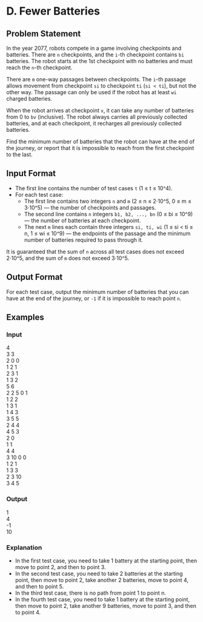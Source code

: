 # D. Fewer Batteries

## Problem Statement

In the year 2077, robots compete in a game involving checkpoints and batteries. There are `n` checkpoints, and the `i`-th checkpoint contains `bi` batteries. The robot starts at the 1st checkpoint with no batteries and must reach the `n`-th checkpoint.

There are `m` one-way passages between checkpoints. The `i`-th passage allows movement from checkpoint `si` to checkpoint `ti` (`si < ti`), but not the other way. The passage can only be used if the robot has at least `wi` charged batteries.

When the robot arrives at checkpoint `v`, it can take any number of batteries from 0 to `bv` (inclusive). The robot always carries all previously collected batteries, and at each checkpoint, it recharges all previously collected batteries.

Find the minimum number of batteries that the robot can have at the end of the journey, or report that it is impossible to reach from the first checkpoint to the last.

## Input Format

- The first line contains the number of test cases `t` (1 ≤ t ≤ 10^4).
- For each test case:
  - The first line contains two integers `n` and `m` (2 ≤ n ≤ 2⋅10^5, 0 ≤ m ≤ 3⋅10^5) — the number of checkpoints and passages.
  - The second line contains `n` integers `b1, b2, ..., bn` (0 ≤ bi ≤ 10^9) — the number of batteries at each checkpoint.
  - The next `m` lines each contain three integers `si, ti, wi` (1 ≤ si < ti ≤ n, 1 ≤ wi ≤ 10^9) — the endpoints of the passage and the minimum number of batteries required to pass through it.

It is guaranteed that the sum of `n` across all test cases does not exceed 2⋅10^5, and the sum of `m` does not exceed 3⋅10^5.

## Output Format

For each test case, output the minimum number of batteries that you can have at the end of the journey, or `-1` if it is impossible to reach point `n`.

## Examples

### Input
4  
3 3  
2 0 0  
1 2 1  
2 3 1  
1 3 2  
5 6  
2 2 5 0 1  
1 2 2  
1 3 1  
1 4 3  
3 5 5  
2 4 4  
4 5 3  
2 0  
1 1  
4 4  
3 10 0 0  
1 2 1  
1 3 3  
2 3 10  
3 4 5  

### Output
1  
4  
-1  
10  

### Explanation

- In the first test case, you need to take 1 battery at the starting point, then move to point 2, and then to point 3.
- In the second test case, you need to take 2 batteries at the starting point, then move to point 2, take another 2 batteries, move to point 4, and then to point 5.
- In the third test case, there is no path from point 1 to point n.
- In the fourth test case, you need to take 1 battery at the starting point, then move to point 2, take another 9 batteries, move to point 3, and then to point 4.
